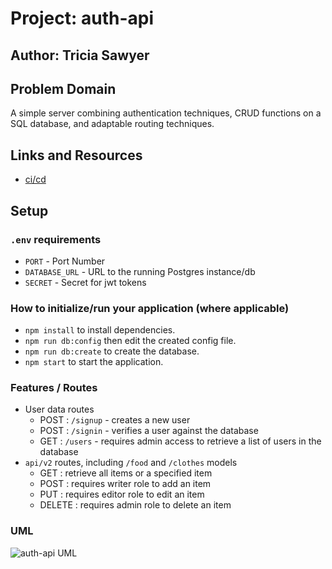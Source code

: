 # Project: auth-api

## Author: Tricia Sawyer

## Problem Domain

A simple server combining authentication techniques, CRUD functions on a SQL database, and adaptable routing techniques.

## Links and Resources

- [ci/cd]()

## Setup

### `.env` requirements
- `PORT` - Port Number
- `DATABASE_URL` - URL to the running Postgres instance/db
- `SECRET` - Secret for jwt tokens

### How to initialize/run your application (where applicable)

- `npm install` to install dependencies.
- `npm run db:config` then edit the created config file.
- `npm run db:create` to create the database.
- `npm start` to start the application.

### Features / Routes

- User data routes
  - POST : `/signup` - creates a new user
  - POST : `/signin` - verifies a user against the database
  - GET : `/users` - requires admin access to retrieve a list of users in the database
- `api/v2` routes, including `/food` and `/clothes` models
  - GET : retrieve all items or a specified item
  - POST : requires writer role to add an item
  - PUT : requires editor role to edit an item
  - DELETE : requires admin role to delete an item

### UML

![auth-api UML]()